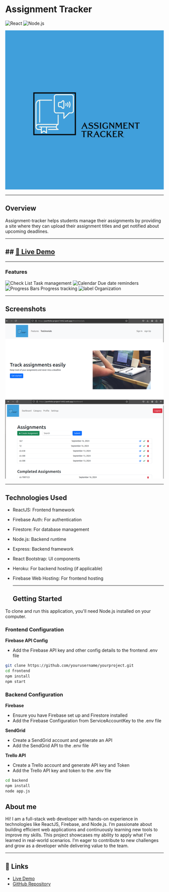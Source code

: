 # Assignment Tracker
![React](https://img.shields.io/badge/react-v18-blue)
![Node.js](https://img.shields.io/badge/node.js-v20-green)


[![assignment-tracker](https://github.com/teresiawairimu/Assignment_Tracker/blob/main/assignment-tracker/frontend/src/assets/logo.png)](https://portfolio-project-7c952.web.app/)

---

## Overview

Assignment-tracker helps students manage their assignments by providing a site where they can upload their assignment titles and get notified about upcoming deadlines.

---
## ## [🚀 Live Demo](https://portfolio-project-7c952.web.app/)

---

### Features

![Check List](https://img.shields.io/badge/Check_List-fa--light-lightgrey?logo=font-awesome) Task management
![Calendar](https://img.shields.io/badge/Calendar-fa--regular-lightgrey?logo=font-awesome) Due date reminders
![Progress Bars](https://img.shields.io/badge/Progress_Bars-fa--solid-lightgrey?logo=font-awesome) Progress tracking
![label](https://img.shields.io/badge/Tag-fa--regular-lightgrey?logo=font-awesome) Organization

---

## Screenshots
![Homepage](https://github.com/teresiawairimu/Assignment_Tracker/blob/main/assignment-tracker/frontend/src/assets/images/homepage.png)
![Dashboard](https://github.com/teresiawairimu/Assignment_Tracker/blob/main/assignment-tracker/frontend/src/assets/images/dashboard_assignment.png)


---

## Technologies Used

- ReactJS: Frontend framework
- Firebase Auth: For authentication
- Firestore: For database management
- Node.js: Backend runtime
- Express: Backend framework
- React Bootstrap: UI components
- Heroku: For backend hosting (if applicable)
- Firebase Web Hosting: For frontend hosting

  ---
  
  ## Getting Started
  
To clone and run this application, you'll need Node.js installed on your computer.

### Frontend Configuration

**Firebase API Config**
- Add the Firebase API key and other config details to the frontend .env file

```bash
git clone https://github.com/yourusername/yourproject.git
cd frontend
npm install
npm start 
```

### Backend Configuration

**Firebase**
- Ensure you have Firebase set up and Firestore installed
- Add the Firebase Configuration from ServiceAccountKey to the .env file

**SendGrid**
- Create a SendGrid account and generate an API
- Add the SendGrid API to the .env file

**Trello API**
- Create a Trello account and generate API key and Token
- Add the Trello API key and token to the .env file

  
```bash
cd backend
npm install
node app.js
```

## About me

Hi! I am a full-stack web developer with hands-on experience in technologies like ReactJS, Firebase, and Node.js. 
I’m passionate about building efficient web applications and continuously learning new tools to improve my skills.
This project showcases my ability to apply what I’ve learned in real-world scenarios. 
I’m eager to contribute to new challenges and grow as a developer while delivering value to the team.


---
## 🔗 Links
- [Live Demo](https://portfolio-project-7c952.web.app/dashboard)
- [GitHub Repository](https://github.com/teresiawairimu/Assignment_Tracker/tree/main)













